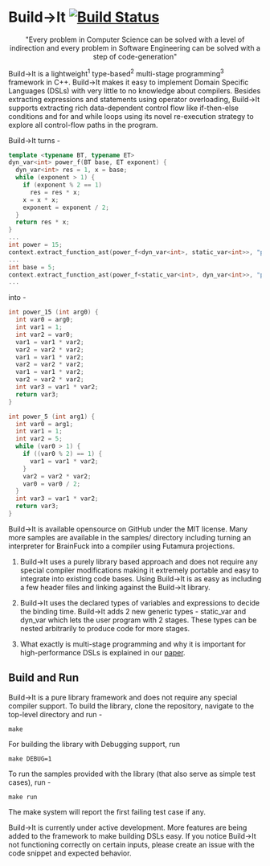 # Build&rarr;It [![Build Status](https://travis-ci.com/BuildIt-lang/buildit.svg?branch=master)](https://travis-ci.com/github/BuildIt-lang/buildit)

<p align="center">"Every problem in Computer Science can be solved with a level of indirection and every problem in Software Engineering can be solved with a step of code-generation"</p>

Build→It is a lightweight<sup>1</sup> type-based<sup>2</sup> multi-stage programming<sup>3</sup> framework in C++. Build→It makes it easy to implement Domain Specific Languages (DSLs) with very little to no knowledge about compilers. Besides extracting expressions and statements using operator overloading, Build→It supports extracting rich data-dependent control flow like if-then-else conditions and for and while loops using its novel re-execution strategy to explore all control-flow paths in the program.

Build→It turns -

```C++
template <typename BT, typename ET>
dyn_var<int> power_f(BT base, ET exponent) {
  dyn_var<int> res = 1, x = base;
  while (exponent > 1) {
    if (exponent % 2 == 1)
      res = res * x;
    x = x * x;
    exponent = exponent / 2;
  }
  return res * x;
}
...
int power = 15;
context.extract_function_ast(power_f<dyn_var<int>, static_var<int>>, "power_15", power);
...
int base = 5;
context.extract_function_ast(power_f<static_var<int>, dyn_var<int>>, "power_5", base);
...
```

into -

```C++
int power_15 (int arg0) {
  int var0 = arg0;
  int var1 = 1;
  int var2 = var0;
  var1 = var1 * var2;
  var2 = var2 * var2;
  var1 = var1 * var2;
  var2 = var2 * var2;
  var1 = var1 * var2;
  var2 = var2 * var2;
  int var3 = var1 * var2;
  return var3;
}

int power_5 (int arg1) {
  int var0 = arg1;
  int var1 = 1;
  int var2 = 5;
  while (var0 > 1) {
    if ((var0 % 2) == 1) {
      var1 = var1 * var2;
    }
    var2 = var2 * var2;
    var0 = var0 / 2;
  }
  int var3 = var1 * var2;
  return var3;
}
```

Build→It is available opensource on GitHub under the MIT license. Many more samples are available in the samples/ directory including turning an interpreter for BrainFuck into a compiler using Futamura projections.

1. Build→It uses a purely library based approach and does not require any special compiler modifications making it extremely portable and easy to integrate into existing code bases. Using Build→It is as easy as including a few header files and linking against the Build→It library.

2. Build→It uses the declared types of variables and expressions to decide the binding time. Build→It adds 2 new generic types - static_var<T> and dyn_var<T> which lets the user program with 2 stages. These types can be nested arbitrarily to produce code for more stages.

3. What exactly is multi-stage programming and why it is important for high-performance DSLs is explained in our [paper](https://build-it.intimeand.space/publications/).

## Build and Run

Build→It is a pure library framework and does not require any special compiler support. To build the library, clone the repository, navigate to the top-level directory and run -

    make
   
For building the library with Debugging support, run 

    make DEBUG=1 
   
To run the samples provided with the library (that also serve as simple test cases), run -

    make run
 
The make system will report the first failing test case if any. 

Build→It is currently under active development. More features are being added to the framework to make building DSLs easy. If you notice Build→It not functioning correctly on certain inputs, please create an issue with the code snippet and expected behavior.

 

